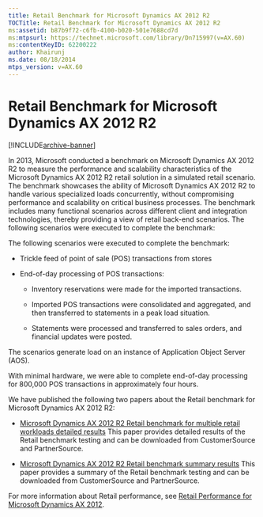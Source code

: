 ```yaml
---
title: Retail Benchmark for Microsoft Dynamics AX 2012 R2
TOCTitle: Retail Benchmark for Microsoft Dynamics AX 2012 R2
ms:assetid: b87b9f72-c6fb-4100-b020-501e7688cd7d
ms:mtpsurl: https://technet.microsoft.com/library/Dn715997(v=AX.60)
ms:contentKeyID: 62200222
author: Khairunj
ms.date: 08/18/2014
mtps_version: v=AX.60
---
```


# Retail Benchmark for Microsoft Dynamics AX 2012 R2 


[!INCLUDE[archive-banner](includes/archive-banner.md)]


In 2013, Microsoft conducted a benchmark on Microsoft Dynamics AX 2012 R2 to measure the performance and scalability characteristics of the Microsoft Dynamics AX 2012 R2 retail solution in a simulated retail scenario. The benchmark showcases the ability of Microsoft Dynamics AX 2012 R2 to handle various specialized loads concurrently, without compromising performance and scalability on critical business processes. The benchmark includes many functional scenarios across different client and integration technologies, thereby providing a view of retail back-end scenarios. The following scenarios were executed to complete the benchmark:

The following scenarios were executed to complete the benchmark:

  - Trickle feed of point of sale (POS) transactions from stores

  - End-of-day processing of POS transactions:
    
      - Inventory reservations were made for the imported transactions.
    
      - Imported POS transactions were consolidated and aggregated, and then transferred to statements in a peak load situation.
    
      - Statements were processed and transferred to sales orders, and financial updates were posted.

The scenarios generate load on an instance of Application Object Server (AOS).

With minimal hardware, we were able to complete end-of-day processing for 800,000 POS transactions in approximately four hours.

We have published the following two papers about the Retail benchmark for Microsoft Dynamics AX 2012 R2:

  - [Microsoft Dynamics AX 2012 R2 Retail benchmark for multiple retail workloads detailed results](https://go.microsoft.com/fwlink/?linkid=302114) This paper provides detailed results of the Retail benchmark testing and can be downloaded from CustomerSource and PartnerSource.

  - [Microsoft Dynamics AX 2012 R2 Retail benchmark summary results](https://go.microsoft.com/fwlink/?linkid=302129) This paper provides a summary of the Retail benchmark testing and can be downloaded from CustomerSource and PartnerSource.

For more information about Retail performance, see [Retail Performance for Microsoft Dynamics AX 2012](retail-performance-for-microsoft-dynamics-ax-2012.md).

  


